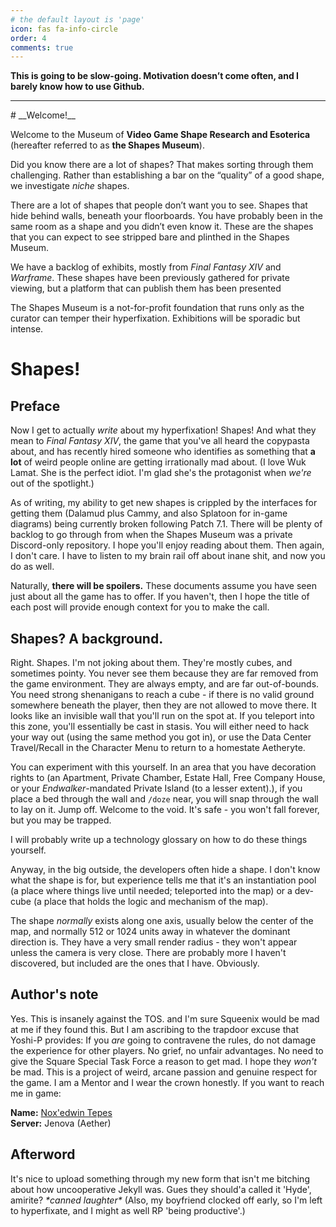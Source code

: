 ```yaml
---
# the default layout is 'page'
icon: fas fa-info-circle
order: 4
comments: true
---
```

**This is going to be slow-going. Motivation doesn’t come often, and I barely know how to use Github.**
<hr>
# __Welcome!__

Welcome to the Museum of **Video Game Shape Research and Esoterica** (hereafter referred to as **the Shapes Museum**).

Did you know there are a lot of shapes? That makes sorting through them challenging. Rather than establishing a bar on the “quality” of a good shape, we investigate *niche* shapes.

There are a lot of shapes that people don’t want you to see. Shapes that hide behind walls, beneath your floorboards. You have probably been in the same room as a shape and you didn’t even know it. These are the shapes that you can expect to see stripped bare and plinthed in the Shapes Museum.

We have a backlog of exhibits, mostly from *Final Fantasy XIV* and *Warframe*. These shapes have been previously gathered for private viewing, but a platform that can publish them has been presented

The Shapes Museum is a not-for-profit foundation that runs only as the curator can temper their hyperfixation. Exhibitions will be sporadic but intense.

# __Shapes!__

## Preface

Now I get to actually *write* about my hyperfixation! Shapes! And what they mean to *Final Fantasy XIV*, the game that you've all heard the copypasta about, and has recently hired someone who identifies as something that **a lot** of weird people online are getting irrationally mad about. (I love Wuk Lamat. She is the perfect idiot. I'm glad she's the protagonist when *we're* out of the spotlight.)


As of writing, my ability to get new shapes is crippled by the interfaces for getting them (Dalamud plus Cammy, and also Splatoon for in-game diagrams) being currently broken following Patch 7.1. There will be plenty of backlog to go through from when the Shapes Museum was a private Discord-only repository. I hope you'll enjoy reading about them. Then again, I don't care. I have to listen to my brain rail off about inane shit, and now you do as well.

Naturally, **there will be spoilers.** These documents assume you have seen just about all the game has to offer. If you haven't, then I hope the title of each post will provide enough context for you to make the call.


## Shapes? A background.

Right. Shapes. I'm not joking about them. They're mostly cubes, and sometimes pointy. You never see them because they are far removed from the game environment. They are always empty, and are far out-of-bounds. You need strong shenanigans to reach a cube - if there is no valid ground somewhere beneath the player, then they are not allowed to move there. It looks like an invisible wall that you'll run on the spot at. If you teleport into this zone, you'll essentially be cast in stasis. You will either need to hack your way out (using the same method you got in), or use the Data Center Travel/Recall in the Character Menu to return to a homestate Aetheryte.

You can experiment with this yourself. In an area that you have decoration rights to (an Apartment, Private Chamber, Estate Hall, Free Company House, or your *Endwalker*-mandated Private Island (to a lesser extent).), if you place a bed through the wall and ``/doze`` near, you will snap through the wall to lay on it. Jump off. Welcome to the void. It's safe - you won't fall forever, but you may be trapped.

I will probably write up a technology glossary on how to do these things yourself.

Anyway, in the big outside, the developers often hide a shape. I don't know what the shape is for, but experience tells me that it's an instantiation pool (a place where things live until needed; teleported into the map) or a dev-cube (a place that holds the logic and mechanism of the map).

The shape *normally* exists along one axis, usually below the center of the map, and normally 512 or 1024 units away in whatever the dominant direction is. They have a very small render radius - they won't appear unless the camera is very close. There are probably more I haven't discovered, but included are the ones that I have. Obviously.

## Author's note

Yes. This is insanely against the TOS. and I'm sure Squeenix would be mad at me if they found this. But I am ascribing to the trapdoor excuse that Yoshi-P provides: If you *are* going to contravene the rules, do not damage the experience for other players. No grief, no unfair advantages. No need to give the Square Special Task Force a reason to get mad. 
I hope they *won't* be mad. This is a project of weird, arcane passion and genuine respect for the game. I am a Mentor and I wear the crown honestly. If you want to reach me in game:


**Name:** [Nox'edwin Tepes](https://na.finalfantasyxiv.com/lodestone/character/32832120/)  
**Server:** Jenova (Aether)


## Afterword
It's nice to upload something through my new form that isn't me bitching about how uncooperative Jekyll was. Gues they should'a called it 'Hyde', amirite? *\*canned laughter\**
(Also, my boyfriend clocked off early, so I'm left to hyperfixate, and I might as well RP 'being productive'.)
